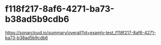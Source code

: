 # f118f217-8af6-4271-ba73-b38ad5b9cdb6
https://sonarcloud.io/summary/overall?id=examly-test_f118f217-8af6-4271-ba73-b38ad5b9cdb6
